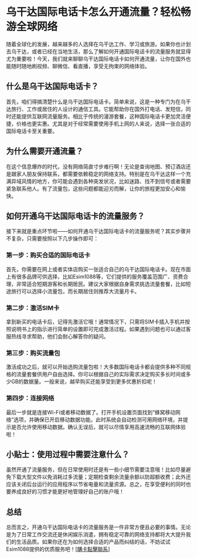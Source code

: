 # 乌干达国际电话卡怎么开通流量？轻松畅游全球网络

随着全球化的发展，越来越多的人选择在乌干达工作、学习或旅游。如果你也计划去乌干达，或者已经在当地生活，那么了解如何开通国际电话卡的流量服务就显得尤为重要啦！今天，我们就来聊聊乌干达国际电话卡如何开通流量，让你在国外也能随时随地刷视频、聊微信、看直播，享受无拘束的网络体验。

## 什么是乌干达国际电话卡？

首先，咱们得搞清楚什么是乌干达国际电话卡。简单来说，这是一种专门为在乌干达旅行、工作或居住的人设计的通信工具。它能帮助你在国外打电话、发短信，同时还能提供互联网流量服务。相比于传统的漫游套餐，这种国际电话卡更加灵活便捷，价格也更实惠。尤其是对于经常需要使用手机上网的人来说，选择一张合适的国际电话卡至关重要。

## 为什么需要开通流量？

在这个信息爆炸的时代，没有网络简直寸步难行啊！无论是查询地图、预订酒店还是跟家人朋友保持联系，都需要依赖稳定的网络支持。特别是在乌干达这样一个充满异域风情的地方，你可能会遇到各种突发状况，比如迷路、找不到信号或者需要紧急联系他人。有了流量包，这些问题都能迎刃而解，让你的旅程更加安心和愉快。

## 如何开通乌干达国际电话卡的流量服务？

接下来就是重点环节啦——如何开通乌干达国际电话卡的流量服务呢？其实步骤并不复杂，只需要按照以下几步操作即可：

### 第一步：购买合适的国际电话卡
首先，你需要在网上或者实体店购买一张适合自己的乌干达国际电话卡。现在市面上有很多品牌可供选择，比如Esim1088等，它们提供的服务覆盖范围广、资费合理，非常适合短期游客和长期居民。建议大家根据自身需求挑选流量套餐，比如短途旅行可以选择小流量包，而长期居住则推荐大流量月卡。

### 第二步：激活SIM卡
拿到新买的电话卡后，记得先激活它哦！通常情况下，只需将SIM卡插入手机并按照说明书上的指示进行简单的设置即可完成激活过程。如果遇到问题也可以通过客服热线寻求帮助，他们会耐心解答你的疑问。

### 第三步：购买流量包
激活成功之后，就可以开始选购流量包啦！大多数国际电话卡都会提供多种不同规格的流量套餐供用户自由选择。你可以根据自己的实际需求决定购买多长时间或多少GB的数据量。一般来说，越早购买还能享受到更多优惠折扣呢！

### 第四步：连接网络
最后一步就是连接Wi-Fi或者移动数据了。打开手机设置页面找到“蜂窝移动网络”选项，并确保已开启移动数据功能。此时系统会自动检测可用网络环境，并提示是否允许使用移动数据。确认无误后，就可以尽情享用高速流畅的互联网体验啦！

## 小贴士：使用过程中需要注意什么？

虽然开通了流量服务，但在日常使用时还是有一些小细节需要注意哦！比如尽量避免下载大型文件以免消耗过多流量；定期检查剩余流量余额以防超额收费；此外还应该关闭后台运行的应用程序以节省电量和流量资源。总之，在享受便利的同时也要养成良好的习惯才能更好地管理好自己的账户哦！

## 总结

总而言之，开通乌干达国际电话卡的流量服务是一件非常方便且必要的事情。无论是为了日常工作交流还是休闲娱乐消遣，拥有稳定可靠的网络支持都将大大提升我们的生活品质。如果你还在为如何选择合适的产品而纠结的话，不妨试试Esim1088提供的优质服务吧！[[購卡點擊聯系](https://t.me/s/esim1088)]